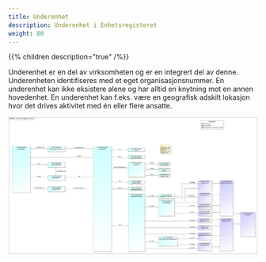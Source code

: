 ```yaml
---
title: Underenhet
description: Underenhet i Enhetsregisteret
weight: 80
---
```


{{% children description="true" /%}}

Underenhet er en del av virksomheten og er en integrert del av denne. Underenheten identifiseres med et eget organisasjonsnummer. En underenhet kan ikke eksistere alene og har alltid en knytning mot en annen hovedenhet. En underenhet kan f.eks. være en geografisk adskilt lokasjon hvor det drives aktivitet med én eller flere ansatte.

![Underenhet](https://github.com/brreg/informasjonsmodeller/blob/main/enhetsregisteret/forretningsobjektmodeller/underenhet.jpg?raw=true)

